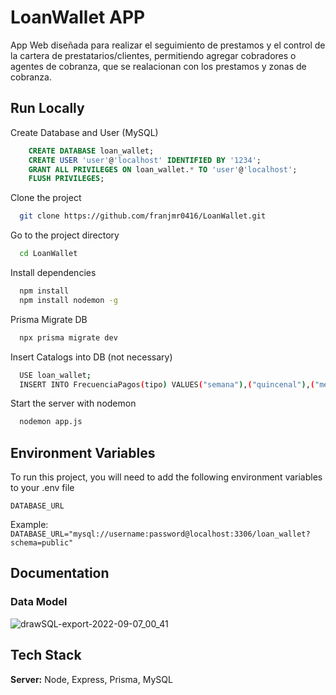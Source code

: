 
# LoanWallet APP

App Web diseñada para realizar el seguimiento de prestamos y el control de la cartera de prestatarios/clientes, permitiendo agregar cobradores o agentes de cobranza, que se realacionan con los prestamos y zonas de cobranza.


## Run Locally

Create Database and User (MySQL)

```sql
    CREATE DATABASE loan_wallet;
    CREATE USER 'user'@'localhost' IDENTIFIED BY '1234';
    GRANT ALL PRIVILEGES ON loan_wallet.* TO 'user'@'localhost';
    FLUSH PRIVILEGES;
```

Clone the project

```bash
  git clone https://github.com/franjmr0416/LoanWallet.git
```

Go to the project directory

```bash
  cd LoanWallet
```

Install dependencies

```bash
  npm install
  npm install nodemon -g

```
Prisma Migrate DB

```bash
  npx prisma migrate dev

```
Insert Catalogs into DB (not necessary)

```bash
  USE loan_wallet;
  INSERT INTO FrecuenciaPagos(tipo) VALUES("semana"),("quincenal"),("mensual");

```

Start the server with nodemon

```bash
  nodemon app.js
```


## Environment Variables

To run this project, you will need to add the following environment variables to your .env file

`DATABASE_URL`

Example: `DATABASE_URL="mysql://username:password@localhost:3306/loan_wallet?schema=public"`


## Documentation

### Data Model

![drawSQL-export-2022-09-07_00_41](https://user-images.githubusercontent.com/51140256/188797785-d46ea7f8-1318-46e5-937f-3b1c733c782e.png)

## Tech Stack

**Server:** Node, Express, Prisma, MySQL
